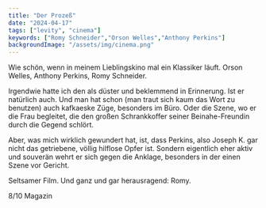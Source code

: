 ```yaml
---
title: "Der Prozeß"
date: "2024-04-17"
tags: ["levity", "cinema"]
keywords: ["Romy Schneider","Orson Welles","Anthony Perkins"]
backgroundImage: "/assets/img/cinema.png"
---
```

Wie schön, wenn in meinem Lieblingskino mal ein Klassiker läuft. Orson Welles, Anthony Perkins, Romy Schneider. 

Irgendwie hatte ich den als düster und beklemmend in Erinnerung. Ist er natürlich auch. Und man hat schon (man traut sich kaum das Wort zu benutzen) auch kafkaeske Züge, besonders im Büro. Oder die Szene, wo er die Frau begleitet, die den großen Schrankkoffer seiner Beinahe-Freundin durch die Gegend schlört.

Aber, was mich wirklich gewundert hat, ist, dass Perkins, also Joseph K. gar nicht das getriebene, völlig hilflose Opfer ist. Sondern eigentlich eher aktiv und souverän wehrt er sich gegen die Anklage, besonders in der einen Szene vor Gericht.

Seltsamer Film. Und ganz und gar herausragend: Romy.

8/10 Magazin